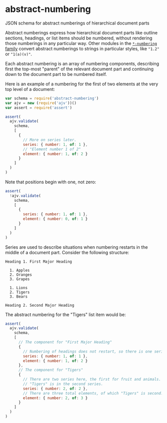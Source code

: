 # abstract-numbering

JSON schema for abstract numberings of hierarchical document parts

Abstract numberings express how hierarchical document parts like outline sections, headings, or list items should be numbered, without rendering those numberings in any particular way.  Other modules in the [`*-numbering` family](https://www.npmjs.com/search?q=keywords:abstract-numbering) convert abstract numberings to strings in particular styles, like `"1.2"` or `"1(a)(v)"`.

Each abstract numbering is an array of numbering components, describing first the top-most "parent" of the relevant document part and continuing down to the document part to be numbered itself.

Here is an example of a numbering for the first of two elements at the very top level of a document:

```javascript
var schema = require('abstract-numbering')
var ajv = new (require('ajv'))()
var assert = require('assert')

assert(
  ajv.validate(
    schema,
    [
      {
        // More on series later.
        series: { number: 1, of: 1 },
        // "Element number 1 of 2"
        element: { number: 1, of: 2 }
      }
    ]
  )
)
```

Note that positions begin with one, not zero:

```javascript
assert(
  !ajv.validate(
    schema,
    [
      {
        series: { number: 1, of: 1 },
        element: { number: 0, of: 1 }
      }
    ]
  )
)
```

Series are used to describe situations when numbering restarts in the
middle of a document part. Consider the following structure:

```none
Heading 1. First Major Heading

  1. Apples
  2. Oranges
  3. Grapes

  1. Lions
  2. Tigers
  3. Bears

Heading 2. Second Major Heading
```

The abstract numbering for the "Tigers" list item would be:

```javascript
assert(
  ajv.validate(
    schema,
    [
      // The component for "First Major Heading"
      {
        // Numbering of headings does not restart, so there is one series.
        series: { number: 1, of: 1 },
        element: { number: 1, of: 2 }
      },
      // The component for "Tigers"
      {
        // There are two series here, the first for fruit and animals.
        // "Tigers" is in the second series.
        series: { number: 2, of: 2 },
        // There are three total elements, of which "Tigers" is second.
        element: { number: 2, of: 3 }
      }
    ]
  )
)
```
